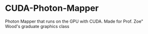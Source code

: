 CUDA-Photon-Mapper
==================

Photon Mapper that runs on the GPU with CUDA. Made for Prof. Zoe" Wood's graduate graphics class